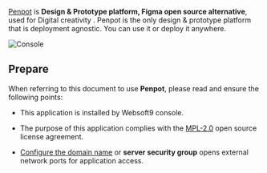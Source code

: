 [Penpot](https://penpot.app/) is **Design & Prototype platform, Figma open source alternative**, used for Digital creativity . Penpot is the only design & prototype platform that is deployment agnostic. You can use it or deploy it anywhere.


![Console](https://libs.websoft9.com/Websoft9/DocsPicture/zh/penpot/penpot-gui-websoft9.png)


## Prepare

When referring to this document to use **Penpot**, please read and ensure the following points:

- This application is installed by Websoft9 console.

- The purpose of this application complies with the [MPL-2.0](https://opensource.org/licenses/MPL-2.0) open source license agreement.

- [Configure the domain name](./domain-set) or **server security group** opens external network ports for application access.